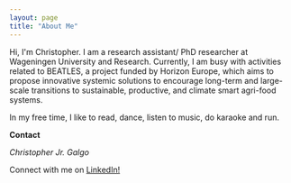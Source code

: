 ```yaml
---
layout: page
title: "About Me"
---
```


Hi, I'm Christopher. I am a research assistant/ PhD researcher at Wageningen University and Research. Currently, I am busy with activities related to BEATLES, a project funded by Horizon Europe, which aims to propose innovative systemic solutions to encourage long-term and large-scale transitions to sustainable, productive, and climate smart agri-food systems.

In my free time, I like to read, dance, listen to music, do karaoke and run. 

**Contact**

*Christopher Jr. Galgo*

Connect with me on [LinkedIn!](https://www.linkedin.com/public-profile/settings?trk=d_flagship3_profile_self_view_public_profile)
 
